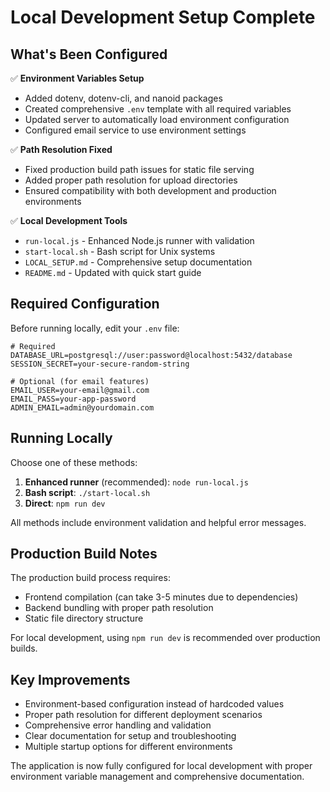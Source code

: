 # Local Development Setup Complete

## What's Been Configured

✅ **Environment Variables Setup**
- Added dotenv, dotenv-cli, and nanoid packages
- Created comprehensive `.env` template with all required variables
- Updated server to automatically load environment configuration
- Configured email service to use environment settings

✅ **Path Resolution Fixed**
- Fixed production build path issues for static file serving
- Added proper path resolution for upload directories
- Ensured compatibility with both development and production environments

✅ **Local Development Tools**
- `run-local.js` - Enhanced Node.js runner with validation
- `start-local.sh` - Bash script for Unix systems  
- `LOCAL_SETUP.md` - Comprehensive setup documentation
- `README.md` - Updated with quick start guide

## Required Configuration

Before running locally, edit your `.env` file:

```env
# Required
DATABASE_URL=postgresql://user:password@localhost:5432/database
SESSION_SECRET=your-secure-random-string

# Optional (for email features)
EMAIL_USER=your-email@gmail.com
EMAIL_PASS=your-app-password
ADMIN_EMAIL=admin@yourdomain.com
```

## Running Locally

Choose one of these methods:

1. **Enhanced runner** (recommended): `node run-local.js`
2. **Bash script**: `./start-local.sh` 
3. **Direct**: `npm run dev`

All methods include environment validation and helpful error messages.

## Production Build Notes

The production build process requires:
- Frontend compilation (can take 3-5 minutes due to dependencies)
- Backend bundling with proper path resolution
- Static file directory structure

For local development, using `npm run dev` is recommended over production builds.

## Key Improvements

- Environment-based configuration instead of hardcoded values
- Proper path resolution for different deployment scenarios
- Comprehensive error handling and validation
- Clear documentation for setup and troubleshooting
- Multiple startup options for different environments

The application is now fully configured for local development with proper environment variable management and comprehensive documentation.